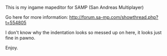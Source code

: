 This is my ingame mapeditor for SAMP (San Andreas Multiplayer)

Go here for more information: http://forum.sa-mp.com/showthread.php?t=554805

I don't know why the indentation looks so messed up on here, it looks just fine in pawno.

Enjoy.
